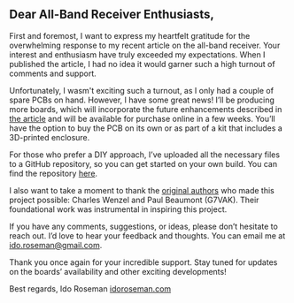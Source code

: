 Dear All-Band Receiver Enthusiasts,
-----------------------------------

First and foremost, I want to express my heartfelt gratitude for the overwhelming response to my recent article on the all-band receiver. Your interest and enthusiasm have truly exceeded my expectations. When I published the article, I had no idea it would garner such a high turnout of comments and support.

Unfortunately, I wasm't exciting such a turnout, as I only had a couple of spare PCBs on hand. However, I have some great news! I’ll be producing more boards, which will incorporate the future enhancements described in [the article](https://idoroseman.com/how-to-use-an-all-band-receiver-to-listen-to-airplane-pilot-communications-with-ground-controllers/) and will be available for purchase online in a few weeks. 
You’ll have the option to buy the PCB on its own or as part of a kit that includes a 3D-printed enclosure.

For those who prefer a DIY approach, I’ve uploaded all the necessary files to a GitHub repository, so you can get started on your own build. You can find the repository [here](https://github.com/idoroseman/all-band-receiver).

I also want to take a moment to thank the [original authors](https://techlib.com/electronics/allband.htm) who made this project possible: Charles Wenzel and Paul Beaumont (G7VAK). Their foundational work was instrumental in inspiring this project.

If you have any comments, suggestions, or ideas, please don’t hesitate to reach out. I’d love to hear your feedback and thoughts. You can email me at ido.roseman@gmail.com.

Thank you once again for your incredible support. Stay tuned for updates on the boards’ availability and other exciting developments!

Best regards,
Ido Roseman
[idoroseman.com](https://idoroseman.com/)

